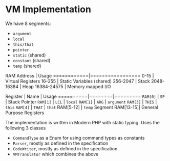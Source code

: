 # VM Implementation

We have 8 segments:

- `argument`
- `local`
- `this/that`
- `pointer`
- `static` (shared)
- `constant` (shared)
- `temp` (shared)

RAM Address | Usage
============|=================
0-15        | Virtual Registers
16-255      | Static Variables (shared)
256-2047    | Stack
2048-16384  | Heap
16384-24575 | Memory mapped I/O

Register  |  Name  | Usage
==========|========|=========
`RAM[0]`  | `SP`   | Stack Pointer
`RAM[1]`  | `LCL`  | `local`
`RAM[1]`  | `ARG`  | `argument`
`RAM[3]`  | `THIS` | `this`
`RAM[4]`  | `THAT` | `that`
RAM[5-12] | `temp` Segment
RAM[13-15]| General Purpose Registers


The implementation is written in Modern PHP with static typing. Uses the following 3 classes

- `CommandType` as a Enum for using command types as constants
- `Parser`, mostly as defined in the specification
- `CodeWriter`, mostly as defined in the specification
- `VMTranslator` which combines the above
